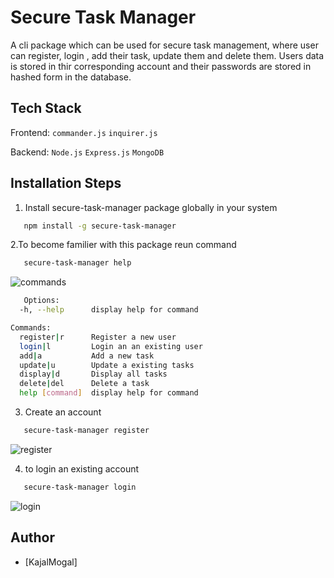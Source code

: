 # Secure Task Manager
A cli package which can be used for secure task management, where user can register, login , add their task, update them and delete them. Users data is stored in thir corresponding account and their passwords are stored in hashed form in the database.

## Tech Stack
Frontend: `commander.js` `inquirer.js`

Backend:  `Node.js` `Express.js` `MongoDB`

## Installation Steps
1. Install secure-task-manager package globally in your system
```bash
   npm install -g secure-task-manager
```

2.To become familier with this package reun command
```bash
   secure-task-manager help
```

![commands](https://github.com/user-attachments/assets/aad9d51e-e22d-4801-9aa1-5a5b1d9ed34c)

```bash
   Options:
  -h, --help      display help for command

Commands:
  register|r      Register a new user
  login|l         Login an an existing user
  add|a           Add a new task
  update|u        Update a existing tasks
  display|d       Display all tasks
  delete|del      Delete a task
  help [command]  display help for command
```

3. Create an account

```bash
   secure-task-manager register
```

   ![register](https://github.com/user-attachments/assets/7d218bcc-db9a-4b97-81fe-d02ee85fa680)


4. to login an existing account

```bash
   secure-task-manager login
```

   ![login](https://github.com/user-attachments/assets/64daf2f0-d98b-4a77-a0f9-6f60e1754115)


## Author

- [KajalMogal]
   

   
   

